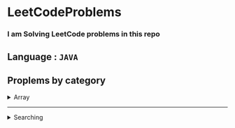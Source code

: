 # LeetCodeProblems

### I am Solving LeetCode problems in this repo

## Language : ` JAVA `

## Proplems by category

<details>
<summary>Array </summary>

- [1920. Build Array from Permutation](https://github.com/SamiShaikh6810/LeetCodeProblems/blob/master/src/Array/arrayFromPermutation_1920.java)
- [1929. Concatenation of Array](https://github.com/SamiShaikh6810/LeetCodeProblems/blob/master/src/Array/concatinateArray_1929.java)
- [59. Spiral Matrix II](https://github.com/SamiShaikh6810/LeetCodeProblems/blob/master/src/Array/spiralMatrix2_59.java)
- [54. Spiral Matrix](https://github.com/SamiShaikh6810/LeetCodeProblems/blob/master/src/Array/spiralMatrix_54.java)
- [1480. Running Sum of 1d Array](https://github.com/SamiShaikh6810/LeetCodeProblems/blob/master/src/Array/sumOfArray_1480.java)
- [1672. Richest Customer Wealth](https://github.com/SamiShaikh6810/LeetCodeProblems/blob/master/src/Array/customerWealth_1672.java)
- [1470. Shuffle the Array](https://github.com/SamiShaikh6810/LeetCodeProblems/blob/master/src/Array/suffleArray_1470.java)
- [1431. Kids With the Greatest Number of Candies](https://github.com/SamiShaikh6810/LeetCodeProblems/blob/master/src/Array/kidWithGratestCandies_1431.java)
- [1512. Number of Good Pairs](https://github.com/SamiShaikh6810/LeetCodeProblems/blob/master/src/Array/goodPairs_1512.java)
- [1365. How Many Numbers Are Smaller Than the Current Number](https://github.com/SamiShaikh6810/LeetCodeProblems/blob/master/src/Array/howManySmallNumbers_1365.java)
- [1389. Create Target Array in the Given Order](https://github.com/SamiShaikh6810/LeetCodeProblems/blob/master/src/Array/createTargetArray_1389.java)
- [167. Two Sum II - Input Array Is Sorted](https://github.com/SamiShaikh6810/LeetCodeProblems/blob/master/src/Array/twoSum2_167.java)
- [1832. Check if the Sentence Is Pangram](https://github.com/SamiShaikh6810/LeetCodeProblems/blob/master/src/Array/sentenceIsPangram_1832.java)
- [1773. Count Items Matching a Rule](https://github.com/SamiShaikh6810/LeetCodeProblems/blob/master/src/Array/matchingRule_1773.java)
- [1732. Find the Highest Altitude](https://github.com/SamiShaikh6810/LeetCodeProblems/blob/master/src/Array/highestAltitude_1732.java)
- [985. Sum of Even Numbers After Queries](https://github.com/SamiShaikh6810/LeetCodeProblems/blob/master/src/Array/sumEvenAfterQueries_985.java)


</details>

***

<details>
<summary>Searching</summary>

- [278. First Bad Version](https://github.com/SamiShaikh6810/LeetCodeProblems/blob/master/src/Searching/badVersion_278.java)
- [374. Guess Number Higher or Lower](https://github.com/SamiShaikh6810/LeetCodeProblems/blob/master/src/Searching/guess_374.java)

</details>

